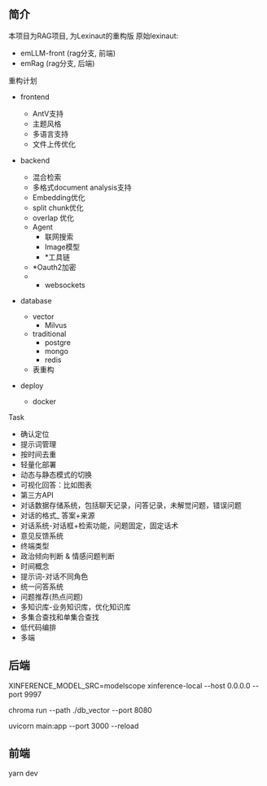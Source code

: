 ## 简介
本项目为RAG项目, 为Lexinaut的重构版
原始lexinaut:
- emLLM-front (rag分支, 前端)
- emRag (rag分支, 后端)

重构计划
- frontend
  - AntV支持
  - 主题风格
  - 多语言支持
  - 文件上传优化
- backend
  - 混合检索
  - 多格式document analysis支持
  - Embedding优化
  - split chunk优化
  - overlap 优化
  - Agent
    - 联网搜索
    - Image模型
    - *工具链
  - *Oauth2加密
  - * websockets
- database
  - vector
    - Milvus
  - traditional
    - postgre
    - mongo
    - redis
  - 表重构

- deploy
  - docker

Task
- 确认定位
- 提示词管理
- 按时间去重
- 轻量化部署
- 动态与静态模式的切换
- 可视化回答：比如图表
- 第三方API
- 对话数据存储系统，包括聊天记录，问答记录，未解觉问题，错误问题
- 对话的格式_ 答案+来源
- 对话系统-对话框+检索功能，问题固定，固定话术
- 意见反馈系统
- 终端类型
- 政治倾向判断 & 情感问题判断
- 时间概念
- 提示词-对话不同角色
- 统一问答系统
- 问题推荐(热点问题)
- 多知识库-业务知识库，优化知识库
- 多集合查找和单集合查找
- 低代码编排
- 多端

## 后端
XINFERENCE_MODEL_SRC=modelscope xinference-local --host 0.0.0.0 --port 9997

chroma run --path ./db_vector --port 8080

uvicorn main:app --port 3000 --reload

## 前端
yarn dev